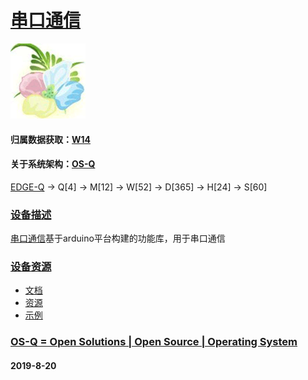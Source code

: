 ﻿# [串口通信](https://github.com/OS-Q/D96)
[![sites](OS-Q/qitas.png)](http://www.OS-Q.com)
#### 归属数据获取：[W14](https://github.com/OS-Q/W14)
#### 关于系统架构：[OS-Q](https://github.com/OS-Q/OS-Q)

[EDGE-Q](https://github.com/OS-Q/EDGE-Q) -> Q[4] -> M[12] -> W[52] -> D[365] -> H[24] -> S[60]

### [设备描述](https://github.com/OS-Q/D96/wiki) 

[串口通信](https://github.com/OS-Q/D96)基于arduino平台构建的功能库，用于串口通信

### [设备资源](https://github.com/OS-Q/D96) 

* [文档](docs/)
* [资源](src/)
* [示例](examples/)

### [OS-Q = Open Solutions | Open Source |  Operating System ](http://www.OS-Q.com/D96)
####  2019-8-20